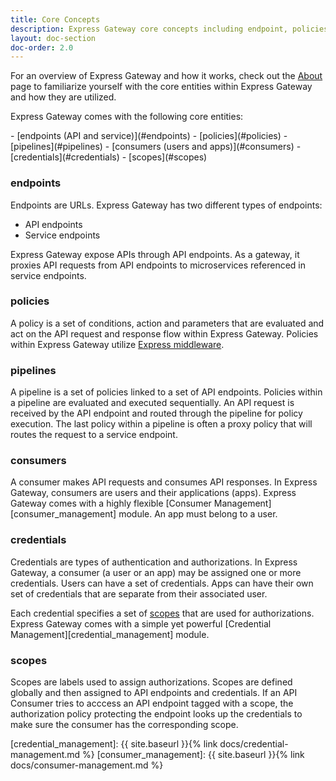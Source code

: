 ```yaml
---
title: Core Concepts
description: Express Gateway core concepts including endpoint, policies, pipelines and more.
layout: doc-section
doc-order: 2.0
---
```


For an overview of Express Gateway and how it works, check out the [About](/about) page to familiarize yourself with the core entities within Express Gateway and how they are utilized.

Express Gateway comes with the following core entities:

<nav markdown="1">
- [endpoints (API and service)](#endpoints)
- [policies](#policies)
- [pipelines](#pipelines)
- [consumers (users and apps)](#consumers)
- [credentials](#credentials)
- [scopes](#scopes)
</nav>


### endpoints
Endpoints are URLs. Express Gateway has two different types of endpoints:

* API endpoints
* Service endpoints

Express Gateway expose APIs through API endpoints. As a gateway, it proxies API requests from API endpoints to microservices referenced in service endpoints.

### policies
A policy is a set of conditions, action and parameters that are evaluated and act on the API request and response flow within Express Gateway. Policies within Express Gateway utilize [Express middleware](https://expressjs.com/en/guide/using-middleware.html).

### pipelines
A pipeline is a set of policies linked to a set of API endpoints. Policies within a pipeline are evaluated and executed sequentially. An API request is received by the API endpoint and routed through the pipeline for policy execution. The last policy within a pipeline is often a proxy policy that will routes the request to a service endpoint.

### consumers
A consumer makes API requests and consumes API responses. In Express Gateway, consumers are users and their applications (apps). Express Gateway comes with a highly flexible [Consumer Management][consumer_management] module. An app must belong to a user.

### credentials
Credentials are types of authentication and authorizations. In Express Gateway, a consumer (a user or an app) may be assigned one or more credentials. Users can have a set of credentials.  Apps can have their own set of credentials that are separate from their associated user.

Each credential specifies a set of [scopes](#scopes) that are used for authorizations. Express Gateway comes with a simple yet powerful [Credential Management][credential_management] module.

### scopes
Scopes are labels used to assign authorizations. Scopes are defined globally and then assigned to API endpoints and credentials. If an API Consumer tries to acccess an API endpoint tagged with a scope, the authorization policy protecting the endpoint looks up the credentials to make sure the consumer has the corresponding scope.


[credential_management]: {{ site.baseurl }}{% link docs/credential-management.md %}
[consumer_management]: {{ site.baseurl }}{% link docs/consumer-management.md %}
